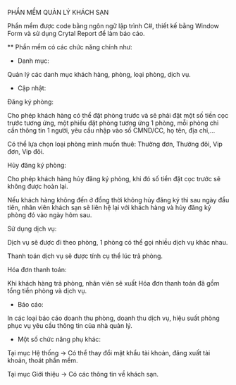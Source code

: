 PHẦN MỀM QUẢN LÝ KHÁCH SẠN

Phần mềm được code bằng ngôn ngữ lập trình C#, thiết kế bằng Window Form và sử dụng Crytal Report để làm báo cáo.

** Phần mềm có các chức năng chính như:

- Danh mục:

Quản lý các danh mục khách hàng, phòng, loại phòng, dịch vụ.

- Cập nhật:

 Đăng ký phòng:

Cho phép khách hàng có thể đặt phòng trước và sẽ phải đặt một số tiền cọc trước tương ứng, một phiếu đặt phòng tương ứng 1 phòng, mỗi phòng chỉ cần thông tin 1 người, yêu cầu nhập vào số CMND/CC, họ tên, địa chỉ,...

Có thể lựa chọn loại phòng mình muốn thuê: Thường đơn, Thường đôi, Vip đơn, Vip đôi.

 Hủy đăng ký phòng:

Cho phép khách hàng hủy đăng ký phòng, khi đó số tiền đặt cọc trước sẽ không được hoàn lại.

Nếu khách hàng không đến ở đồng thời không hủy đăng ký thì sau ngày đầu tiên, nhân viên khách sạn sẽ liên hệ lại với khách hàng và hủy đăng ký phòng đó vào ngày hôm sau.

 Sử dụng dịch vụ:

Dịch vụ sẽ được đi theo phòng, 1 phòng có thể gọi nhiều dịch vụ khác nhau.

Thanh toán dịch vụ sẽ được tính cụ thể lúc trả phòng.

 Hóa đơn thanh toán:

Khi khách hàng trả phòng, nhân viên sẽ xuất Hóa đơn thanh toán đã gồm tổng tiền phòng và dịch vụ.

- Báo cáo:

In các loại báo cáo doanh thu phòng, doanh thu dịch vụ, hiệu suất phòng phục vụ yêu cầu thông tin của nhà quản lý.

- Một số chức năng phụ khác:

Tại mục Hệ thống -> Có thể thay đổi mật khẩu tài khoản, đăng xuất tài khoản, thoát phần mềm.

Tại mục Giới thiệu -> Có các thông tin về khách sạn.

